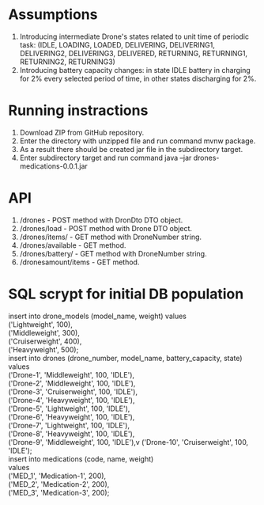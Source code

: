# Assumptions
1. Introducing intermediate Drone's states related to unit time of periodic task: (IDLE, LOADING, LOADED, DELIVERING, DELIVERING1, DELIVERING2, DELIVERING3, DELIVERED, RETURNING, RETURNING1, RETURNING2, RETURNING3)
2. Introducing battery capacity changes: in state IDLE battery in charging for 2% every selected period of time, in other states discharging for 2%.
# Running instractions
1. Download ZIP from GitHub repository.
2. Enter the directory with unzipped file and run command mvnw package.
3. As a result there should be created jar file in the subdirectory target.
4. Enter subdirectory target and run command java –jar drones-medications-0.0.1.jar
# API 
1. /drones - POST method with DronDto DTO object.
2. /drones/load - POST method with Drone DTO object.
3. /drones/items/ - GET method with DroneNumber string.
4. /drones/available - GET method.
5. /drones/battery/ - GET method with DroneNumber string.
6. /dronesamount/items - GET method.
# SQL scrypt for initial DB population
insert into drone_models (model_name, weight) values<br>
('Lightweight', 100),<br>
('Middleweight', 300),<br>
('Cruiserweight', 400),<br>
('Heavyweight', 500);<br>
insert into drones (drone_number, model_name,  battery_capacity, state) <br>
	values<br>
		('Drone-1', 'Middleweight',  100, 'IDLE'),<br>
		('Drone-2', 'Middleweight',  100, 'IDLE'),<br>
		('Drone-3', 'Cruiserweight',  100, 'IDLE'),<br>
		('Drone-4', 'Heavyweight',  100, 'IDLE'),<br>
		('Drone-5', 'Lightweight',  100, 'IDLE'),<br>
		('Drone-6', 'Heavyweight',  100, 'IDLE'),<br>
		('Drone-7', 'Lightweight',  100, 'IDLE'),<br>
		('Drone-8', 'Heavyweight',  100, 'IDLE'),<br>
		('Drone-9', 'Middleweight',  100, 'IDLE'),v
		('Drone-10', 'Cruiserweight',  100, 'IDLE');<br>
insert into medications (code, name, weight)<br>
	values <br>
		('MED_1', 'Medication-1', 200),<br>
		('MED_2', 'Medication-2', 200),<br>
		('MED_3', 'Medication-3', 200);<br>
